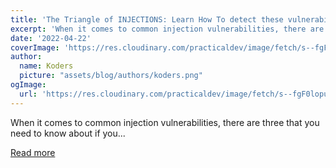 ```yaml
---
title: 'The Triangle of INJECTIONS: Learn How To detect these vulnerabilities + How To avoid them'
excerpt: 'When it comes to common injection vulnerabilities, there are three that you need to know about if you...'
date: '2022-04-22'
coverImage: 'https://res.cloudinary.com/practicaldev/image/fetch/s--fgF0lopu--/c_imagga_scale,f_auto,fl_progressive,h_420,q_auto,w_1000/https://dev-to-uploads.s3.amazonaws.com/uploads/articles/5wwqynut42qajqqazge2.png'
author:
  name: Koders
  picture: "assets/blog/authors/koders.png"
ogImage:
  url: 'https://res.cloudinary.com/practicaldev/image/fetch/s--fgF0lopu--/c_imagga_scale,f_auto,fl_progressive,h_420,q_auto,w_1000/https://dev-to-uploads.s3.amazonaws.com/uploads/articles/5wwqynut42qajqqazge2.png'
---
```


When it comes to common injection vulnerabilities, there are three that you need to know about if you...

[Read more](https://dev.to/dotnetsafer/the-triangle-of-injections-learn-how-to-detect-these-vulnerabilities-how-to-avoid-them-1g03)
